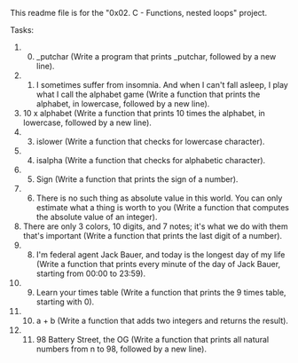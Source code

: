 This readme file is for the "0x02. C - Functions, nested loops" project.

Tasks:
1. 0. _putchar (Write a program that prints _putchar, followed by a new line).
2. 1. I sometimes suffer from insomnia. And when I can't fall asleep, I play what I call the alphabet game (Write a function that prints the alphabet, in lowercase, followed by a new line).
3. 10 x alphabet (Write a function that prints 10 times the alphabet, in lowercase, followed by a new line).
4. 3. islower (Write a function that checks for lowercase character).
5. 4. isalpha (Write a function that checks for alphabetic character).
6. 5. Sign (Write a function that prints the sign of a number).
7. 6. There is no such thing as absolute value in this world. You can only estimate what a thing is worth to you (Write a function that computes the absolute value of an integer).
8. There are only 3 colors, 10 digits, and 7 notes; it's what we do with them that's important (Write a function that prints the last digit of a number).
9. 8. I'm federal agent Jack Bauer, and today is the longest day of my life (Write a function that prints every minute of the day of Jack Bauer, starting from 00:00 to 23:59).
10. 9. Learn your times table (Write a function that prints the 9 times table, starting with 0).
11. 10. a + b (Write a function that adds two integers and returns the result).
12. 11. 98 Battery Street, the OG (Write a function that prints all natural numbers from n to 98, followed by a new line).



 
